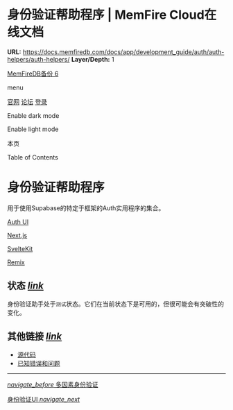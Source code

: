 # 身份验证帮助程序 | MemFire Cloud在线文档

**URL:** https://docs.memfiredb.com/docs/app/development_guide/auth/auth-helpers/auth-helpers/
**Layer/Depth:** 1

[MemFireDB备份 6](/)

menu

[官网](https://memfiredb.com/)
[论坛](https://community.memfiredb.com/)
[登录](https://cloud.memfiredb.com/auth/login)

Enable dark mode

Enable light mode

本页

Table of Contents

# 身份验证帮助程序

用于使用Supabase的特定于框架的Auth实用程序的集合。

[Auth UI](/docs/app/development_guide/auth/auth-helpers/auth-ui)

[Next.js](/docs/app/development_guide/auth/auth-helpers/nextjs)

[SvelteKit](/docs/app/development_guide/auth/auth-helpers/sveltekit)

[Remix](/docs/app/development_guide/auth/auth-helpers/remix)

## 状态 [*link*](#%e7%8a%b6%e6%80%81)

身份验证助手处于`测试`状态。它们在当前状态下是可用的，但很可能会有突破性的变化。

## 其他链接 [*link*](#%e5%85%b6%e4%bb%96%e9%93%be%e6%8e%a5)

* [源代码](https://github.com/supabase/auth-helpers)
* [已知错误和问题](https://github.com/supabase/auth-helpers/issues)

---

[*navigate\_before* 多因素身份验证](/docs/app/development_guide/auth/mandates/auth-mfa/)

[身份验证UI *navigate\_next*](/docs/app/development_guide/auth/auth-helpers/auth-ui/)